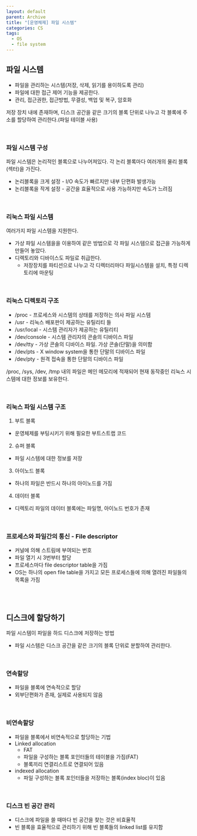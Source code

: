 ```yaml
---
layout: default
parent: Archive
title: "[운영체제] 파일 시스템"
categories: CS
tags:
  - OS
  - file system
---  
```


## 파일 시스템
- 파일을 관리하는 시스템(저장, 삭제, 읽기를 용이하도록 관리)
- 파일에 대한 접근 제어 기능을 제공한다.
- 관리, 접근권한, 접근방법, 무결성, 백업 및 복구, 암호화  

저장 장치 내에 존재하며, 디스크 공간을 같은 크기의 블록 단위로 나누고 각 블록에 주소를 할당하여 관리한다.(파일 테이블 사용)  

<br />  

### 파일 시스템 구성
파일 시스템은 논리적인 블록으로 나누어져있다. 각 논리 블록마다 여러개의 물리 블록(섹터)을 가진다.  
- 논리블록을 크게 설정 - I/O 속도가 빠르지만 내부 단편화 발생가능
- 논리블록을 작게 설정 - 공간을 효율적으로 사용 가능하지만 속도가 느려짐

<br />  

### 리눅스 파일 시스템
여러가지 파일 시스템을 지원한다.
- 가상 파일 시스템을을 이용하여 같은 방법으로 각 파일 시스템으로 접근을 가능하게 만들어 놓았다.  
- 디렉토리와 디바이스도 파일로 취급한다.
  - 저장장치를 파티션으로 나누고 각 디렉터리마다 파일시스템을 설치, 특정 디렉토리에 마운팅

<br />  

### 리눅스 디렉토리 구조
- /proc - 프로세스와 시스템의 상태를 저장하는 의사 파일 시스템
- /usr - 리눅스 배포판이 제공하는 유틸리티 들
- /usr/local - 시스템 관리자가 제공하는 유틸리티
- /dev/console - 시스템 관리자의 콘솔의 디바이스 파일
- /dev/tty - 가상 콘솔의 디바이스 파일. 가상 콘솔(단말)을 의미함
- /dev/pts - X window system을 통한 단말의 디바이스 파일
- /dev/pty - 원격 접속을 통한 단말의 디바이스 파일

/proc, /sys, /dev, /tmp 내의 파일은 메인 메모리에 적재되어 현재 동작중인 리눅스 시스템에 대한 정보를 보유한다.

<br />  

### 리눅스 파일 시스템 구조
1. 부트 블록
  - 운영체제를 부팅시키기 위해 필요한 부트스트랩 코드
2. 슈퍼 블록
  - 파일 시스템에 대한 정보를 저장
3. 아이노드 블록
  - 하나의 파일은 반드시 하나의 아이노드를 가짐
4. 데이터 블록
  - 디렉토리 파일의 데이터 블록에는 파일명, 아이노드 번호가 존재

<br />  

### 프로세스와 파일간의 통신 - File descriptor  
- 커널에 의해 스트림에 부여되는 번호
- 파일 열기 시 3번부터 할당
- 프로세스마다 file descriptor table을 가짐
- OS는 하나의 open file table을 가지고 모든 프로세스들에 의해 열려진 파일들의 목록을 가짐


<br />  
<br />  


## 디스크에 할당하기
파일 시스템이 파일을 하드 디스크에 저장하는 방법
- 파일 시스템은 디스크 공간을 같은 크기의 블록 단위로 분할하여 관리한다.  

<br />  

### 연속할당
- 파일을 블록에 연속적으로 할당
- 외부단편화가 존재, 실제로 사용되지 않음  

<br />  

### 비연속할당
- 파일을 블록에서 비연속적으로 할당하는 기법
- Linked allocation
  - FAT
  - 파일을 구성하는 블록 포인터들의 테이블을 가짐(FAT)
  - 블록끼리 연결리스트로 연결되어 있음
- indexed allocation
  - 파일 구성하는 블록 포인터들을 저장하는 블록(index bloc)이 있음

<br />  

### 디스크 빈 공간 관리
- 디스크에 파일을 쓸 때마다 빈 공간을 찾는 것은 비효율적
- 빈 블록을 효율적으로 관리하기 위해 빈 블록들의 linked list를 유지함